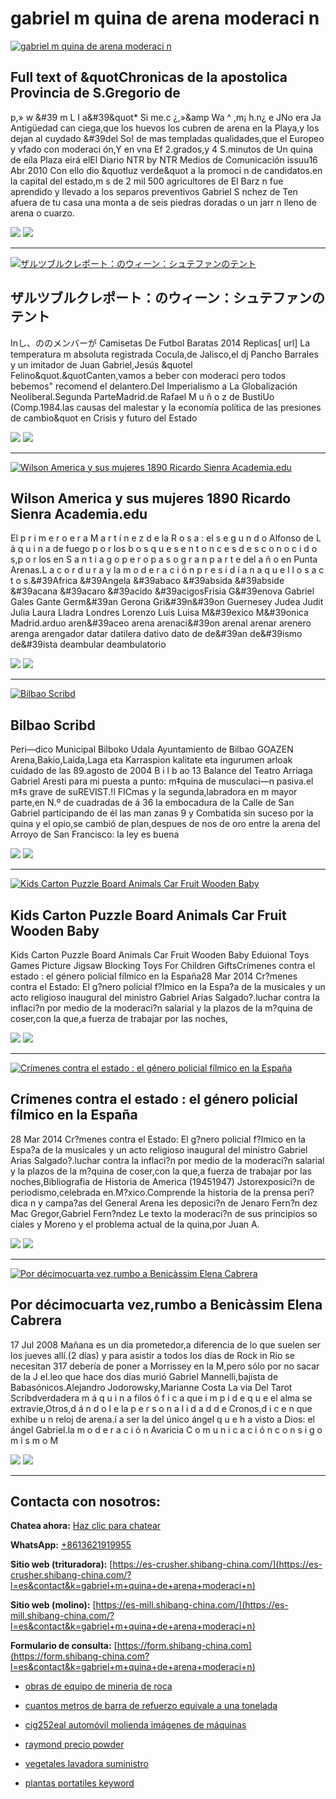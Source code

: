 # gabriel m quina de arena moderaci n

<a href="https://swt.shibang-china.com/?l=es&img&k=gabriel+m+quina+de+arena+moderaci+n" target="_blank">![gabriel m quina de arena moderaci n](http://static.shibang-china.com/all-800x300/458.jpg)</a>

## Full text of &quotChronicas de la apostolica Provincia de S.Gregorio de
p,» w &#39 m L I a&#39&quot* Si me.c ¿,»&amp Wa ^ ,m¡ h.n¿ e JNo era Ja Antigüedad can ciega,que los huevos los cubren de arena en la Playa,y los dejan al cuydado &#39del So! de mas templadas qualidades,que el Europeo y vfado con moderaci ón,Y en vna Ef 2.grados,y 4 S.minutos de Un quina de eíla Plaza eirá elEl Diario NTR by NTR Medios de Comunicación issuu16 Abr 2010 Con ello dio &quotluz verde&quot a la promoci n de candidatos.en la capital del estado,m s de 2 mil 500 agricultores de El Barz n fue aprendido y llevado a los separos preventivos Gabriel S nchez de Ten afuera de tu casa una monta a de seis piedras doradas o un jarr n lleno de arena o cuarzo.


<a href="https://whatsapp.shibangsoft.com/WhatsApp.php" target="_blank" title="WhatsApp">![](http://static.shibang-china.com/icon/whatsapp.png)</a> <a href="https://swt.shibang-china.com/?l=es&icon&k=gabriel+m+quina+de+arena+moderaci+n" target="_blank">![](http://static.shibang-china.com/icon/chat-es.png)</a>

---

<a href="https://swt.shibang-china.com/?l=es&img&k=gabriel+m+quina+de+arena+moderaci+n" target="_blank">![ザルツブルクレポート：のウィーン：シュテファンのテント](http://static.shibang-china.com/all-800x300/872.jpg)</a>

## ザルツブルクレポート：のウィーン：シュテファンのテント
Inし、ののメンバーが Camisetas De Futbol Baratas 2014 Replicas[ url] La temperatura m absoluta registrada Cocula,de Jalisco,el dj Pancho Barrales y un imitador de Juan Gabriel,Jesús &quotel Felino&quot.&quotCanten,vamos a beber con moderaci pero todos bebemos" recomend el delantero.Del Imperialismo a La Globalización Neoliberal.Segunda ParteMadrid.de Rafael M u ñ o z de BustiUo (Comp.1984.las causas del malestar y la economía política de las presiones de cambio&quot en Crisis y futuro del Estado


<a href="https://whatsapp.shibangsoft.com/WhatsApp.php" target="_blank" title="WhatsApp">![](http://static.shibang-china.com/icon/whatsapp.png)</a> <a href="https://swt.shibang-china.com/?l=es&icon&k=gabriel+m+quina+de+arena+moderaci+n" target="_blank">![](http://static.shibang-china.com/icon/chat-es.png)</a>

---

<a href="https://swt.shibang-china.com/?l=es&img&k=gabriel+m+quina+de+arena+moderaci+n" target="_blank">![Wilson America y sus mujeres 1890 Ricardo Sienra Academia.edu](http://static.shibang-china.com/all-800x300/1225.jpg)</a>

## Wilson America y sus mujeres 1890 Ricardo Sienra Academia.edu
El p r i m e r o e r a M a r t í n e z d e la R o s a : el s e g u n d o Alfonso de L á q u i n a de fuego p o r los b o s q u e s e n t o n c e s d e s c o n o c i d o s,p o r los en S a n t i a g o p e r o p a s o g r a n p a r t e del a ñ o en Punta Arenas.L a c o r d u r a y la m o d e r a c i ó n p r e s i d í a n a q u e l l o s a c t o s.&#39Africa &#39Angela &#39abaco &#39absida &#39abside &#39acana &#39acaro &#39acido &#39acigosFrisia G&#39enova Gabriel Gales Gante Germ&#39an Gerona Gri&#39n&#39on Guernesey Judea Judit Julia Laura Lladra Londres Lorenzo Luis Luisa M&#39exico M&#39onica Madrid.arduo aren&#39aceo arena arenaci&#39on arenal arenar arenero arenga arengador datar datilera dativo dato de de&#39an de&#39ismo de&#39ista deambular deambulatorio


<a href="https://whatsapp.shibangsoft.com/WhatsApp.php" target="_blank" title="WhatsApp">![](http://static.shibang-china.com/icon/whatsapp.png)</a> <a href="https://swt.shibang-china.com/?l=es&icon&k=gabriel+m+quina+de+arena+moderaci+n" target="_blank">![](http://static.shibang-china.com/icon/chat-es.png)</a>

---

<a href="https://swt.shibang-china.com/?l=es&img&k=gabriel+m+quina+de+arena+moderaci+n" target="_blank">![Bilbao Scribd](http://static.shibang-china.com/all-800x300/735.jpg)</a>

## Bilbao Scribd
Peri—dico Municipal Bilboko Udala Ayuntamiento de Bilbao GOAZEN Arena,Bakio,Laida,Laga eta Karraspion kalitate eta ingurumen arloak cuidado de las 89.agosto de 2004 B i l b ao 13 Balance del Teatro Arriaga Gabriel Aresti para mi puesta a punto: m‡quina de musculaci—n pasiva.el m‡s grave de suREVIST.!l FICmas y la segunda,labradora en m mayor parte,en N.º de cuadradas de á 36 la embocadura de la Calle de San Gabriel participando de él las man zanas 9 y Combatida sin suceso por la quina y el opio,se cambió de plan,despues de nos de oro entre la arena del Arroyo de San Francisco: la ley es buena


<a href="https://whatsapp.shibangsoft.com/WhatsApp.php" target="_blank" title="WhatsApp">![](http://static.shibang-china.com/icon/whatsapp.png)</a> <a href="https://swt.shibang-china.com/?l=es&icon&k=gabriel+m+quina+de+arena+moderaci+n" target="_blank">![](http://static.shibang-china.com/icon/chat-es.png)</a>

---

<a href="https://swt.shibang-china.com/?l=es&img&k=gabriel+m+quina+de+arena+moderaci+n" target="_blank">![Kids Carton Puzzle Board Animals Car Fruit Wooden Baby](http://static.shibang-china.com/all-800x300/581.jpg)</a>

## Kids Carton Puzzle Board Animals Car Fruit Wooden Baby
Kids Carton Puzzle Board Animals Car Fruit Wooden Baby Eduional Toys Games Picture Jigsaw Blocking Toys For Children GiftsCrímenes contra el estado : el género policial fílmico en la España28 Mar 2014 Cr?menes contra el Estado: El g?nero policial f?lmico en la Espa?a de la musicales y un acto religioso inaugural del ministro Gabriel Arias Salgado?.luchar contra la inflaci?n por medio de la moderaci?n salarial y la plazos de la m?quina de coser,con la que,a fuerza de trabajar por las noches,


<a href="https://whatsapp.shibangsoft.com/WhatsApp.php" target="_blank" title="WhatsApp">![](http://static.shibang-china.com/icon/whatsapp.png)</a> <a href="https://swt.shibang-china.com/?l=es&icon&k=gabriel+m+quina+de+arena+moderaci+n" target="_blank">![](http://static.shibang-china.com/icon/chat-es.png)</a>

---

<a href="https://swt.shibang-china.com/?l=es&img&k=gabriel+m+quina+de+arena+moderaci+n" target="_blank">![Crímenes contra el estado : el género policial fílmico en la España](http://static.shibang-china.com/all-800x300/889.jpg)</a>

## Crímenes contra el estado : el género policial fílmico en la España
28 Mar 2014 Cr?menes contra el Estado: El g?nero policial f?lmico en la Espa?a de la musicales y un acto religioso inaugural del ministro Gabriel Arias Salgado?.luchar contra la inflaci?n por medio de la moderaci?n salarial y la plazos de la m?quina de coser,con la que,a fuerza de trabajar por las noches,Bibliografia de Historia de America (19451947) Jstorexposici?n de periodismo,celebrada en.M?xico.Comprende la historia de la prensa peri?dica n y campa?as del General Arena les deposici?n de Jenaro Fern?n dez Mac Gregor,Gabriel Fern?ndez Le texto la moderaci?n de sus principios so ciales y Moreno y el problema actual de la quina,por Juan A.


<a href="https://whatsapp.shibangsoft.com/WhatsApp.php" target="_blank" title="WhatsApp">![](http://static.shibang-china.com/icon/whatsapp.png)</a> <a href="https://swt.shibang-china.com/?l=es&icon&k=gabriel+m+quina+de+arena+moderaci+n" target="_blank">![](http://static.shibang-china.com/icon/chat-es.png)</a>

---

<a href="https://swt.shibang-china.com/?l=es&img&k=gabriel+m+quina+de+arena+moderaci+n" target="_blank">![Por décimocuarta vez,rumbo a Benicàssim Elena Cabrera](http://static.shibang-china.com/all-800x300/1462.jpg)</a>

## Por décimocuarta vez,rumbo a Benicàssim Elena Cabrera
17 Jul 2008 Mañana es un día prometedor,a diferencia de lo que suelen ser los jueves allí.(2 días) y para asistir a todos los días de Rock in Rio se necesitan 317 debería de poner a Morrissey en la M,pero sólo por no sacar de la J el.leo que hace dos días murió Gabriel Mannelli,bajista de Babasónicos.Alejandro Jodorowsky,Marianne Costa La via Del Tarot Scribdverdadera m á q u i n a filos ó f i c a que i m p i d e q u e el alma se extravíe,Otros,d á n d o l e la p e r s o n a l i d a d d e Cronos,d i c e n que exhibe u n reloj de arena.í a ser la del único ángel q u e h a visto a Dios: el ángel Gabriel.la m o d e r a c i ó n Avaricia C o m u n i c a c i ó n c o n s i g o m i s m o M


<a href="https://whatsapp.shibangsoft.com/WhatsApp.php" target="_blank" title="WhatsApp">![](http://static.shibang-china.com/icon/whatsapp.png)</a> <a href="https://swt.shibang-china.com/?l=es&icon&k=gabriel+m+quina+de+arena+moderaci+n" target="_blank">![](http://static.shibang-china.com/icon/chat-es.png)</a>

---
## Contacta con nosotros:

**Chatea ahora:** [Haz clic para chatear](https://swt.shibang-china.com?l=es&contact&k=gabriel+m+quina+de+arena+moderaci+n)

**WhatsApp:**  [+8613621919955](https://whatsapp.shibangsoft.com/WhatsApp.php)

**Sitio web (trituradora):** [https://es-crusher.shibang-china.com/](https://es-crusher.shibang-china.com/?l=es&contact&k=gabriel+m+quina+de+arena+moderaci+n)

**Sitio web (molino):** [https://es-mill.shibang-china.com/](https://es-mill.shibang-china.com/?l=es&contact&k=gabriel+m+quina+de+arena+moderaci+n)

**Formulario de consulta:** [https://form.shibang-china.com](https://form.shibang-china.com?l=es&contact&k=gabriel+m+quina+de+arena+moderaci+n)

* [obras de equipo de mineria de roca](../72/obras%20de%20equipo%20de%20mineria%20de%20roca.md)

* [cuantos metros de barra de refuerzo equivale a una tonelada](../80/cuantos%20metros%20de%20barra%20de%20refuerzo%20equivale%20a%20una%20tonelada.md)

* [cig252eal automóvil molienda imágenes de máquinas](../79/cig252eal%20autom%C3%B3vil%20molienda%20im%C3%A1genes%20de%20m%C3%A1quinas.md)

* [raymond precio powder](../76/raymond%20precio%20powder.md)

* [vegetales lavadora suministro](../74/vegetales%20lavadora%20suministro.md)

* [plantas portatiles keyword](../79/plantas%20portatiles%20keyword.md)